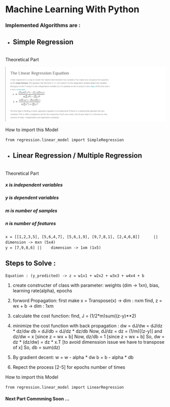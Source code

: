 # Machine Learning With Python 

### Implemented Algorithms are :
- ## Simple Regression
<br>
Theoretical Part

![](./assets/simple_regression.png)

How to import this Model

`
from regression.linear_model import SimpleRegression
`

- ## Linear Regression / Multiple Regression 
<br>
Theoretical Part

##### x is independent variables
##### y is dependent variables
##### m is number of samples
##### n is number of features

`x = [[1,2,3,5],
     [5,6,4,7],
     [5,6,1,9],
     [9,7,8,1],
     [2,4,6,8]]     
 ||    dimension -> mxn (5x4)`
<br>
`y = [7,9,8,6]
 ||    dimension -> 1xm (1x5)`

## Steps to Solve :

`Equation : (y_predicted) -> z = w1x1 + w2x2 + w3x3 + w4x4 + b`

1. create constructer of class with parameter:
    weights (dim -> 1xn), bias, learning rate(alpha), epochs

2. forword Propagation:
    first make x = Transpose(x) -> dim : nxm
    find, z = wx + b  -> dim : 1xm

3. calculate the cost function:
    find, J = (1/2*m)sum((z-y)**2)

4. minimize the cost function with back propagation :
    dw = dJ/dw = dJ/dz * dz/dw
    db = dJ/db = dJ/dz * dz/db
    Now, dJ/dz = dz = (1/m)[(z-y)] and dz/dw = x [since z = wx + b]
    Now, dz/db = 1 [since z = wx + b]
    So, dw = dz * (dz/dw) = dz * x.T [to avoid dimenssion issue we have to transpose of x]
    So, db = sum(dz)

5. By gradient decent:
    w = w - alpha * dw
    b = b - alpha * db

6. Repect the process [2-5] for epochs number of times

How to import this Model

`
from regression.linear_model import LinearRegression
`

#### Next Part Commming Soon ...